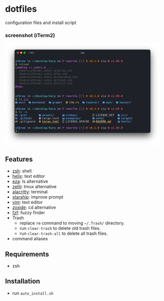 # dotfiles
configuration files and install script  

### screenshot (iTerm2)
![screenshot](./assets/image/iterm2_screenshot.png)

## Features
- [zsh](https://ja.wikipedia.org/wiki/Z_Shell): shell
- [helix](https://github.com/helix-editor/helix): text editor
- [eza](https://github.com/eza-community/eza): ls alternative
- [zellij](https://github.com/zellij-org/zellij): tmux alternative
- [alacritty](https://github.com/alacritty/alacritty): terminal
- [starship](https://starship.rs/ja-jp/): improve prompt
- [vim](https://github.com/vim/vim): text editor
- [zoxide](https://github.com/ajeetdsouza/zoxide): cd alternative
- [fzf](https://github.com/junegunn/fzf): fuzzy finder
- Trash
    - replace `rm` command to moving `~/.Trash/` directory.
    - run `clear-trash` to delete old trash files.
    - run `clear-trash-all` to delete all trash files.
- command aliases

## Requirements
- zsh

## Installation
- run `auto_install.sh`